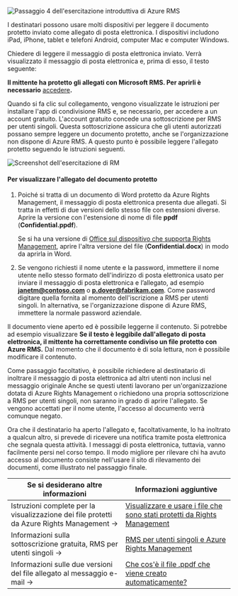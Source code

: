 ![Passaggio 4 dell'esercitazione introduttiva di Azure RMS](../media/AzRMS_QuickStartSteps4.PNG)

I destinatari possono usare molti dispositivi per leggere il documento protetto inviato come allegato di posta elettronica. I dispositivi includono iPad, iPhone, tablet e telefoni Android, computer Mac e computer Windows.

Chiedere di leggere il messaggio di posta elettronica inviato. Verrà visualizzato il messaggio di posta elettronica e, prima di esso, il testo seguente:

**Il mittente ha protetto gli allegati con Microsoft RMS. Per aprirli è necessario**  [accedere](http://aka.ms/rms)**.**

Quando si fa clic sul collegamento, vengono visualizzate le istruzioni per installare l'app di condivisione RMS e, se necessario, per accedere a un account gratuito. L'account gratuito concede una sottoscrizione per RMS per utenti singoli. Questa sottoscrizione assicura che gli utenti autorizzati possano sempre leggere un documento protetto, anche se l'organizzazione non dispone di Azure RMS. A questo punto è possibile leggere l'allegato protetto seguendo le istruzioni seguenti.

![Screenshot dell'esercitazione di RM](../media/AzRMS_Tutorial_4_Screenshots.png)

<a id="to-view-the-protected-document-attachment" class="xliff"></a>

#### Per visualizzare l'allegato del documento protetto

1.  Poiché si tratta di un documento di Word protetto da Azure Rights Management, il messaggio di posta elettronica presenta due allegati. Si tratta in effetti di due versioni dello stesso file con estensioni diverse. Aprire la versione con l'estensione di nome di file **ppdf** (**Confidential.ppdf**).

    Se si ha una versione di [Office sul dispositivo che supporta Rights Management](https://technet.microsoft.com/library/dn655136.aspx), aprire l'altra versione del file (**Confidential.docx**) in modo da aprirla in Word.

2.  Se vengono richiesti il nome utente e la password, immettere il nome utente nello stesso formato dell'indirizzo di posta elettronica usato per inviare il messaggio di posta elettronica e l’allegato, ad esempio **janetm@contoso.com** o **p.dover@fabrikam.com**. Come password digitare quella fornita al momento dell'iscrizione a RMS per utenti singoli. In alternativa, se l'organizzazione dispone di Azure RMS, immettere la normale password aziendale.

Il documento viene aperto ed è possibile leggerne il contenuto. Si potrebbe ad esempio visualizzare **Se il testo è leggibile dall'allegato di posta elettronica, il mittente ha correttamente condiviso un file protetto con Azure RMS.** Dal momento che il documento è di sola lettura, non è possibile modificare il contenuto.

Come passaggio facoltativo, è possibile richiedere al destinatario di inoltrare il messaggio di posta elettronica ad altri utenti non inclusi nel messaggio originale Anche se questi utenti lavorano per un'organizzazione dotata di Azure Rights Management o richiedono una propria sottoscrizione a RMS per utenti singoli, non saranno in grado di aprire l'allegato. Se vengono accettati per il nome utente, l'accesso al documento verrà comunque negato.

Ora che il destinatario ha aperto l'allegato e, facoltativamente, lo ha inoltrato a qualcun altro, si prevede di ricevere una notifica tramite posta elettronica che segnala questa attività. I messaggi di posta elettronica, tuttavia, vanno facilmente persi nel corso tempo. Il modo migliore per rilevare chi ha avuto accesso al documento consiste nell'usare il sito di rilevamento dei documenti, come illustrato nel passaggio finale.

|Se si desiderano altre informazioni|Informazioni aggiuntive|
|--------------------------------|--------------------------|
|Istruzioni complete per la visualizzazione dei file protetti da Azure Rights Management   →|[Visualizzare e usare i file che sono stati protetti da Rights Management](../rms-client/sharing-app-view-use-files.md)|
|Informazioni sulla sottoscrizione gratuita, RMS per utenti singoli   →|[RMS per utenti singoli e Azure Rights Management](../understand-explore/rms-for-individuals.md)|
|Informazioni sulle due versioni del file allegato al messaggio e-mail   →|[Che cos'è il file .ppdf che viene creato automaticamente?](../rms-client/sharing-app-dialog-box.md)|

